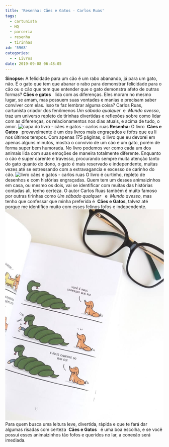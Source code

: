 ```yaml
---
title: 'Resenha: Cães e Gatos - Carlos Ruas'
tags:
  - cartunista
  - HQ
  - parceria
  - resenha
  - tirinhas
id: '5968'
categories:
  - - Livros
date: 2019-09-08 06:48:05
---
```


**Sinopse:** A felicidade para um cão é um rabo abanando, já para um gato, não. É o gato que tem que abanar o rabo para demonstrar felicidade para o cão ou o cão que tem que entender que o gato demonstra afeto de outras formas? **Cães e gatos**   lida com as diferenças. Eles moram no mesmo lugar, se amam, mas possuem suas vontades e manias e precisam saber conviver com elas. Isso te faz lembrar alguma coisa? Carlos Ruas, cartunista criador dos fenômenos _Um sábado qualquer_  e  _Mundo avesso_, traz um universo repleto de tirinhas divertidas e reflexões sobre como lidar com as diferenças, os relacionamentos nos dias atuais, e acima de tudo, o amor. ![capa do livro - cães e gatos - carlos ruas](/images/2019/09/capa-livro-cães-e-gatos-carlos-ruas.jpg "capa do livro - cães e gatos - carlos ruas") **Resenha:** O livro  **Cães e Gatos**   provavelmente é um dos livros mais engraçados e fofos que eu li nos últimos tempos. Com apenas 175 páginas, o livro que eu devorei em apenas alguns minutos, mostra o convívio de um cão e um gato, porém de forma super bem humorada. No livro podemos ver como cada um dos animais lida com suas emoções de maneira totalmente diferente. Enquanto o cão é super carente e travesso, procurando sempre muita atenção tanto do gato quanto do dono, o gato é mais reservado e independente, muitas vezes até se estressando com a extravagancia e excesso de carinho do cão. ![livro cães e gatos  - carlos ruas](/images/2019/09/livro-cães-e-gatos-carlos-ruas.jpg) O livro é curtinho, repleto de desenhos e com histórias engraçadas. Quem tem um desses animaizinhos em casa, ou mesmo os dois, vai se identificar com muitas das histórias contadas ali, tenho certeza. O autor Carlos Ruas também é muito famoso por outras tirinhas como _Um sábado qualquer_   e  _Mundo avesso_, mas tenho que confessar que minha preferida é  **Cães e Gatos**, talvez até porque me identifico muito com esses felinos fofos e independente. ![resenha do livro  cães e gatos - carlos ruas](/images/2019/09/resenha-livro-carlos-ruas.jpg) Para quem busca uma leitura leve, divertida, rápida e que te fará dar  algumas risadas com certeza  **Cães e Gatos**   é uma boa escolha, e se você possui esses animaizinhos tão fofos e queridos no lar, a conexão será imediada.

